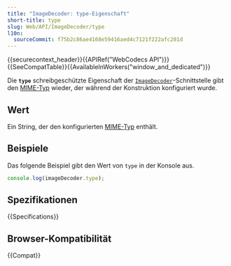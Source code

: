 ```yaml
---
title: "ImageDecoder: type-Eigenschaft"
short-title: type
slug: Web/API/ImageDecoder/type
l10n:
  sourceCommit: f75b2c86ae4168e59416aed4c7121f222afc201d
---
```


{{securecontext_header}}{{APIRef("WebCodecs API")}}{{SeeCompatTable}}{{AvailableInWorkers("window_and_dedicated")}}

Die **`type`** schreibgeschützte Eigenschaft der [`ImageDecoder`](/de/docs/Web/API/ImageDecoder)-Schnittstelle gibt den [MIME-Typ](/de/docs/Web/HTTP/MIME_types) wieder, der während der Konstruktion konfiguriert wurde.

## Wert

Ein String, der den konfigurierten [MIME-Typ](/de/docs/Web/HTTP/MIME_types) enthält.

## Beispiele

Das folgende Beispiel gibt den Wert von `type` in der Konsole aus.

```js
console.log(imageDecoder.type);
```

## Spezifikationen

{{Specifications}}

## Browser-Kompatibilität

{{Compat}}
